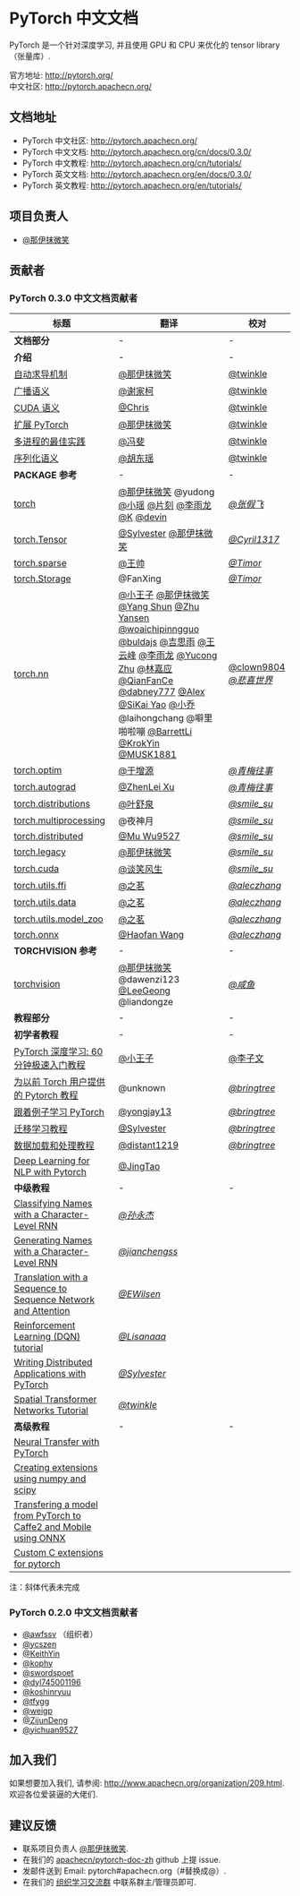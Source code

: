 # PyTorch 中文文档
  
PyTorch 是一个针对深度学习, 并且使用 GPU 和 CPU 来优化的 tensor library（张量库）.

官方地址: <http://pytorch.org/>  
中文社区: <http://pytorch.apachecn.org/>

## 文档地址

* PyTorch 中文社区: <http://pytorch.apachecn.org/>  
* PyTorch 中文文档: <http://pytorch.apachecn.org/cn/docs/0.3.0/>  
* PyTorch 中文教程: <http://pytorch.apachecn.org/cn/tutorials/>  
* PyTorch 英文文档: <http://pytorch.apachecn.org/en/docs/0.3.0/>  
* PyTorch 英文教程: <http://pytorch.apachecn.org/en/tutorials/>   

## 项目负责人

* [@那伊抹微笑](https://github.com/apachecn/pytorch-doc-zh)

## 贡献者

### PyTorch 0.3.0 中文文档贡献者

| 标题 | 翻译 | 校对 |
| --- | --- | --- |
| **文档部分** | - | - |
| **介绍** | - | - |
| [自动求导机制](http://pytorch.apachecn.org/cn/docs/0.3.0/notes/autograd.html#) | [@那伊抹微笑](https://github.com/wangyangting) | [@twinkle](http://community.apachecn.org/?/people/twinkle) |
| [广播语义](http://pytorch.apachecn.org/cn/docs/0.3.0/notes/broadcasting.html) | [@谢家柯](https://github.com/kelisiya) | [@twinkle](http://community.apachecn.org/?/people/twinkle) |
| [CUDA 语义](http://pytorch.apachecn.org/cn/docs/0.3.0/notes/cuda.html) | [@Chris](https://github.com/Chriskuei) | [@twinkle](http://community.apachecn.org/?/people/twinkle) |
| [扩展 PyTorch](http://pytorch.apachecn.org/cn/docs/0.3.0/notes/extending.html) | [@那伊抹微笑](https://github.com/wangyangting) | [@twinkle](http://community.apachecn.org/?/people/twinkle) |
| [多进程的最佳实践](http://pytorch.apachecn.org/cn/docs/0.3.0/notes/multiprocessing.html) | [@冯斐](https://github.com/ata123) | [@twinkle](http://community.apachecn.org/?/people/twinkle) |
| [序列化语义](http://pytorch.apachecn.org/cn/docs/0.3.0/notes/serialization.html) | [@胡东瑶](https://github.com/psubnwell) | [@twinkle](http://community.apachecn.org/?/people/twinkle) |
| **PACKAGE 参考** | - | - |
| [torch](http://pytorch.apachecn.org/cn/docs/0.3.0/torch.html) | [@那伊抹微笑](https://github.com/wangyangting) @yudong [@小瑶](https://github.com/chenyyx) [@片刻](https://github.com/jiangzhonglian) [@李雨龙](https://github.com/sawyer7246) [@K](https://github.com/YaoSam) [@devin](https://github.com/EVYang1992) | [*@张假飞*](http://community.apachecn.org/?/people/zhangjiafei) |
| [torch.Tensor](http://pytorch.apachecn.org/cn/docs/0.3.0/tensors.html) | [@Sylvester](https://github.com/coboe) [@那伊抹微笑](https://github.com/wangyangting) | [*@Cyril1317*](http://community.apachecn.org/?/people/Cyril1317) |
| [torch.sparse](http://pytorch.apachecn.org/cn/docs/0.3.0/sparse.html) | [@王帅](https://github.com/sirwangshuai) | [*@Timor*](http://community.apachecn.org/?/people/Timor) |
| [torch.Storage](http://pytorch.apachecn.org/cn/docs/0.3.0/storage.html) | @FanXing | [*@Timor*](http://community.apachecn.org/?/people/Timor) |
| [torch.nn](http://pytorch.apachecn.org/cn/docs/0.3.0/nn.html) | [@小王子](https://github.com/VPrincekin) [@那伊抹微笑](https://github.com/wangyangting) [@Yang Shun](https://github.com/busyboxs) [@Zhu Yansen](https://github.com/zhuyansen) [@woaichipinngguo](https://github.com/woaichipinngguo) [@buldajs](https://github.com/buldajs) [@吉思雨](https://github.com/swardsman) [@王云峰](https://github.com/vra) [@李雨龙](https://github.com/sawyer7246) [@Yucong Zhu](https://github.com/Eadral) [@林嘉应](https://github.com/garry1ng) [@QianFanCe](https://github.com/QianFanCe) [@dabney777](https://github.com/dabney777) [@Alex](https://github.com/jizg) [@SiKai Yao](https://github.com/Mabinogiysk) [@小乔](https://github.com/QiaoXie) @laihongchang @噼里啪啦嘣 [@BarrettLi](https://github.com/BarrettLi) [@KrokYin](https://github.com/KrokYin) [@MUSK1881](https://github.com/JoinsenQ) | [@clown9804](http://community.apachecn.org/?/people/clown9804) [*@悲喜世界*](http://community.apachecn.org/?/people/beixishijie) |
| [torch.optim](http://pytorch.apachecn.org/cn/docs/0.3.0/optim.html) | [@于增源](https://github.com/ZengyuanYu) | [*@青梅往事*](http://community.apachecn.org/?/people/guan807996545) |
| [torch.autograd](http://pytorch.apachecn.org/cn/docs/0.3.0/autograd.html) | [@ZhenLei Xu](https://github.com/HadXu) | [*@青梅往事*](http://community.apachecn.org/?/people/guan807996545) |
| [torch.distributions](http://pytorch.apachecn.org/cn/docs/0.3.0/distributions.html) | [@叶舒泉](https://github.com/pleaseconnectwifi) | [*@smile_su*](http://community.apachecn.org/?/people/smilesu) |
| [torch.multiprocessing](http://pytorch.apachecn.org/cn/docs/0.3.0/multiprocessing.html) | @夜神月 | [*@smile_su*](http://community.apachecn.org/?/people/smilesu) |
| [torch.distributed](http://pytorch.apachecn.org/cn/docs/0.3.0/distributed.html) | [@Mu Wu9527](https://github.com/yichuan9527) | [*@smile_su*](http://community.apachecn.org/?/people/smilesu) |
| [torch.legacy](http://pytorch.apachecn.org/cn/docs/0.3.0/legacy.html) | [@那伊抹微笑](https://github.com/wangyangting) | [*@smile_su*](http://community.apachecn.org/?/people/smilesu) |
| [torch.cuda](http://pytorch.apachecn.org/cn/docs/0.3.0/cuda.html) | [@谈笑风生](https://github.com/zhu1040028623) | [*@smile_su*](http://community.apachecn.org/?/people/smilesu) |
| [torch.utils.ffi](http://pytorch.apachecn.org/cn/docs/0.3.0/ffi.html) | [@之茗](https://github.com/mayuanucas) | [*@aleczhang*](http://community.apachecn.org/?/people/aleczhang) |
| [torch.utils.data](http://pytorch.apachecn.org/cn/docs/0.3.0/data.html) | [@之茗](https://github.com/mayuanucas) | [*@aleczhang*](http://community.apachecn.org/?/people/aleczhang) |
| [torch.utils.model_zoo](http://pytorch.apachecn.org/cn/docs/0.3.0/model_zoo.html) | [@之茗](https://github.com/mayuanucas) | [*@aleczhang*](http://community.apachecn.org/?/people/aleczhang) |
| [torch.onnx](http://pytorch.apachecn.org/cn/docs/0.3.0/onnx.html) | [@Haofan Wang](https://github.com/haofanwang) | [*@aleczhang*](http://community.apachecn.org/?/people/aleczhang) |
| **TORCHVISION 参考** | - | - |
| [torchvision](http://pytorch.apachecn.org/cn/docs/0.3.0/torchvision/index.html) | [@那伊抹微笑](https://github.com/wangyangting) @dawenzi123 [@LeeGeong](https://github.com/LeeGeong) @liandongze | *[@咸鱼](https://github.com/Watermelon233)* |
| **教程部分** | - | - |
| **初学者教程** | - | - |
| [PyTorch 深度学习: 60 分钟极速入门教程](http://pytorch.apachecn.org/cn/tutorials/beginner/deep_learning_60min_blitz.html) | [@小王子](https://github.com/VPrincekin) | [@李子文](http://community.apachecn.org/?/people/liziwen) |
| [为以前 Torch 用户提供的 Pytorch 教程](http://pytorch.apachecn.org/cn/tutorials/beginner/former_torchies_tutorial.html) | @unknown | [*@bringtree*](http://community.apachecn.org/?/people/bringtree) |
| [跟着例子学习 PyTorch](http://pytorch.apachecn.org/cn/tutorials/beginner/pytorch_with_examples.html) | [@yongjay13](https://github.com/yongjay13) | [*@bringtree*](http://community.apachecn.org/?/people/bringtree) |
| [迁移学习教程](http://pytorch.apachecn.org/cn/tutorials/beginner/transfer_learning_tutorial.html) | [@Sylvester](https://github.com/coboe) | [*@bringtree*](http://community.apachecn.org/?/people/bringtree) |
| [数据加载和处理教程](http://pytorch.apachecn.org/cn/tutorials/beginner/data_loading_tutorial.html) | [@distant1219](https://github.com/distant1219) | [*@bringtree*](http://community.apachecn.org/?/people/bringtree) |
| [Deep Learning for NLP with Pytorch](http://pytorch.apachecn.org/cn/tutorials/beginner/deep_learning_nlp_tutorial.html) | [@JingTao](https://github.com/jingwangfei) | |
| **中级教程** | - | - |
| [Classifying Names with a Character-Level RNN](http://pytorch.apachecn.org/cn/tutorials/intermediate/char_rnn_classification_tutorial.html#) | [*@孙永杰*](http://community.apachecn.org/?/people/sunyongjie) | |
| [Generating Names with a Character-Level RNN](http://pytorch.apachecn.org/cn/tutorials/intermediate/char_rnn_generation_tutorial.html) | [*@jianchengss*](http://community.apachecn.org/?/people/jianchengss) | |
| [Translation with a Sequence to Sequence Network and Attention](http://pytorch.apachecn.org/cn/tutorials/intermediate/seq2seq_translation_tutorial.html) | [*@EWilsen*](http://community.apachecn.org/?/people/EWilsen) | |
| [Reinforcement Learning (DQN) tutorial](http://pytorch.apachecn.org/cn/tutorials/intermediate/reinforcement_q_learning.html) | [*@Lisanaaa*](http://community.apachecn.org/?/people/Lisanaaa) | |
| [Writing Distributed Applications with PyTorch](http://pytorch.apachecn.org/cn/tutorials/intermediate/dist_tuto.html) | [*@Sylvester*](http://community.apachecn.org/?/people/Sylvester) | |
| [Spatial Transformer Networks Tutorial](http://pytorch.apachecn.org/cn/tutorials/intermediate/spatial_transformer_tutorial.html) | [*@twinkle*](http://community.apachecn.org/?/people/twinkle) | |
| **高级教程** | - | - |
| [Neural Transfer with PyTorch](http://pytorch.apachecn.org/cn/tutorials/advanced/neural_style_tutorial.html) | | |
| [Creating extensions using numpy and scipy](http://pytorch.apachecn.org/cn/tutorials/advanced/numpy_extensions_tutorial.html) | | |
| [Transfering a model from PyTorch to Caffe2 and Mobile using ONNX](http://pytorch.apachecn.org/cn/tutorials/advanced/super_resolution_with_caffe2.html) | | |
| [Custom C extensions for pytorch](http://pytorch.apachecn.org/cn/tutorials/advanced/c_extension.html) | | |

注：斜体代表未完成

### PyTorch 0.2.0 中文文档贡献者

* [@awfssv](https://github.com/awfssv) （组织者）
* [@ycszen](https://github.com/ycszen)
* [@KeithYin](https://github.com/KeithYin)
* [@kophy](https://github.com/kophy)
* [@swordspoet](https://github.com/swordspoet)
* [@dyl745001196](https://github.com/dyl745001196)
* [@koshinryuu](https://github.com/koshinryuu)
* [@tfygg](https://github.com/tfygg)
* [@weigp](https://github.com/weigp)
* [@ZijunDeng](https://github.com/ZijunDeng)
* [@yichuan9527](https://github.com/yichuan9527)

## 加入我们

如果想要加入我们, 请参阅: <http://www.apachecn.org/organization/209.html>.  
欢迎各位爱装逼的大佬们.

## 建议反馈

*  联系项目负责人 [@那伊抹微笑](https://github.com/wangyangting).
*  在我们的 [apachecn/pytorch-doc-zh](https://github.com/apachecn/pytorch-doc-zh) github 上提 issue.
*  发邮件送到 Email: pytorch#apachecn.org（#替换成@）.
*  在我们的 [组织学习交流群](http://www.apachecn.org/organization/348.html) 中联系群主/管理员即可.
